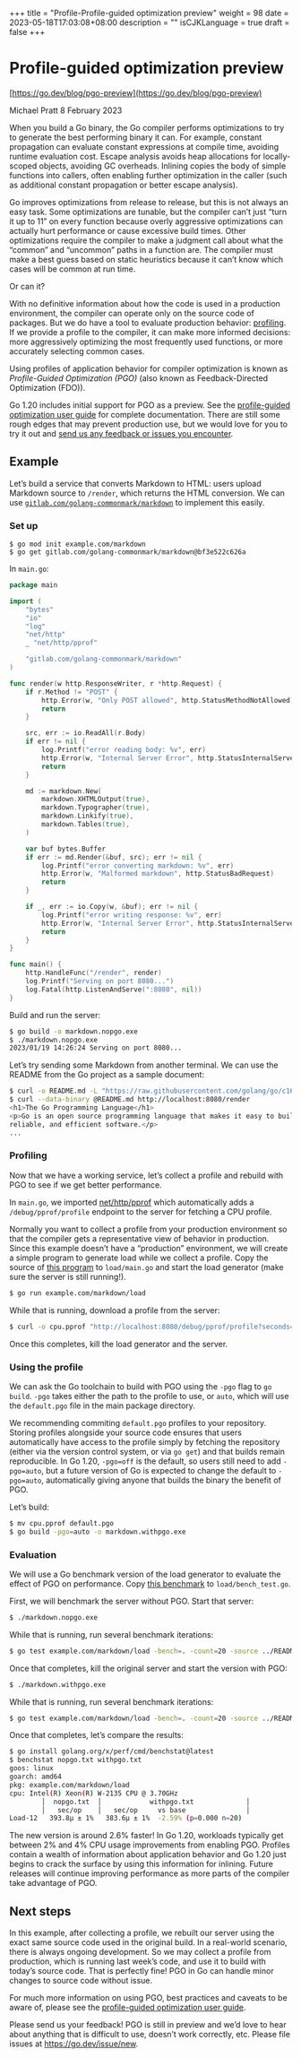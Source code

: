 +++
title = "Profile-Profile-guided optimization preview"
weight = 98
date = 2023-05-18T17:03:08+08:00
description = ""
isCJKLanguage = true
draft = false
+++

# Profile-guided optimization preview

[https://go.dev/blog/pgo-preview](https://go.dev/blog/pgo-preview)

Michael Pratt
8 February 2023

When you build a Go binary, the Go compiler performs optimizations to try to generate the best performing binary it can. For example, constant propagation can evaluate constant expressions at compile time, avoiding runtime evaluation cost. Escape analysis avoids heap allocations for locally-scoped objects, avoiding GC overheads. Inlining copies the body of simple functions into callers, often enabling further optimization in the caller (such as additional constant propagation or better escape analysis).

Go improves optimizations from release to release, but this is not always an easy task. Some optimizations are tunable, but the compiler can’t just “turn it up to 11” on every function because overly aggressive optimizations can actually hurt performance or cause excessive build times. Other optimizations require the compiler to make a judgment call about what the “common” and “uncommon” paths in a function are. The compiler must make a best guess based on static heuristics because it can’t know which cases will be common at run time.

Or can it?

With no definitive information about how the code is used in a production environment, the compiler can operate only on the source code of packages. But we do have a tool to evaluate production behavior: [profiling](https://go.dev/doc/diagnostics#profiling). If we provide a profile to the compiler, it can make more informed decisions: more aggressively optimizing the most frequently used functions, or more accurately selecting common cases.

Using profiles of application behavior for compiler optimization is known as *Profile-Guided Optimization (PGO)* (also known as Feedback-Directed Optimization (FDO)).

Go 1.20 includes initial support for PGO as a preview. See the [profile-guided optimization user guide](https://go.dev/doc/pgo) for complete documentation. There are still some rough edges that may prevent production use, but we would love for you to try it out and [send us any feedback or issues you encounter](https://go.dev/issue/new).

## Example

Let’s build a service that converts Markdown to HTML: users upload Markdown source to `/render`, which returns the HTML conversion. We can use [`gitlab.com/golang-commonmark/markdown`](https://pkg.go.dev/gitlab.com/golang-commonmark/markdown) to implement this easily.

### Set up

```
$ go mod init example.com/markdown
$ go get gitlab.com/golang-commonmark/markdown@bf3e522c626a
```

In `main.go`:

```Go linenums="1"
package main

import (
    "bytes"
    "io"
    "log"
    "net/http"
    _ "net/http/pprof"

    "gitlab.com/golang-commonmark/markdown"
)

func render(w http.ResponseWriter, r *http.Request) {
    if r.Method != "POST" {
        http.Error(w, "Only POST allowed", http.StatusMethodNotAllowed)
        return
    }

    src, err := io.ReadAll(r.Body)
    if err != nil {
        log.Printf("error reading body: %v", err)
        http.Error(w, "Internal Server Error", http.StatusInternalServerError)
        return
    }

    md := markdown.New(
        markdown.XHTMLOutput(true),
        markdown.Typographer(true),
        markdown.Linkify(true),
        markdown.Tables(true),
    )

    var buf bytes.Buffer
    if err := md.Render(&buf, src); err != nil {
        log.Printf("error converting markdown: %v", err)
        http.Error(w, "Malformed markdown", http.StatusBadRequest)
        return
    }

    if _, err := io.Copy(w, &buf); err != nil {
        log.Printf("error writing response: %v", err)
        http.Error(w, "Internal Server Error", http.StatusInternalServerError)
        return
    }
}

func main() {
    http.HandleFunc("/render", render)
    log.Printf("Serving on port 8080...")
    log.Fatal(http.ListenAndServe(":8080", nil))
}
```

Build and run the server:

```sh
$ go build -o markdown.nopgo.exe
$ ./markdown.nopgo.exe
2023/01/19 14:26:24 Serving on port 8080...
```

Let’s try sending some Markdown from another terminal. We can use the README from the Go project as a sample document:

```sh
$ curl -o README.md -L "https://raw.githubusercontent.com/golang/go/c16c2c49e2fa98ae551fc6335215fadd62d33542/README.md"
$ curl --data-binary @README.md http://localhost:8080/render
<h1>The Go Programming Language</h1>
<p>Go is an open source programming language that makes it easy to build simple,
reliable, and efficient software.</p>
...
```

### Profiling

Now that we have a working service, let’s collect a profile and rebuild with PGO to see if we get better performance.

In `main.go`, we imported [net/http/pprof](https://pkg.go.dev/net/http/pprof) which automatically adds a `/debug/pprof/profile` endpoint to the server for fetching a CPU profile.

Normally you want to collect a profile from your production environment so that the compiler gets a representative view of behavior in production. Since this example doesn’t have a “production” environment, we will create a simple program to generate load while we collect a profile. Copy the source of [this program](https://go.dev/play/p/yYH0kfsZcpL) to `load/main.go` and start the load generator (make sure the server is still running!).

```sh
$ go run example.com/markdown/load
```

While that is running, download a profile from the server:

```sh
$ curl -o cpu.pprof "http://localhost:8080/debug/pprof/profile?seconds=30"
```

Once this completes, kill the load generator and the server.

### Using the profile

We can ask the Go toolchain to build with PGO using the `-pgo` flag to `go build`. `-pgo` takes either the path to the profile to use, or `auto`, which will use the `default.pgo` file in the main package directory.

We recommending commiting `default.pgo` profiles to your repository. Storing profiles alongside your source code ensures that users automatically have access to the profile simply by fetching the repository (either via the version control system, or via `go get`) and that builds remain reproducible. In Go 1.20, `-pgo=off` is the default, so users still need to add `-pgo=auto`, but a future version of Go is expected to change the default to `-pgo=auto`, automatically giving anyone that builds the binary the benefit of PGO.

Let’s build:

```sh
$ mv cpu.pprof default.pgo
$ go build -pgo=auto -o markdown.withpgo.exe
```

### Evaluation

We will use a Go benchmark version of the load generator to evaluate the effect of PGO on performance. Copy [this benchmark](https://go.dev/play/p/6FnQmHfRjbh) to `load/bench_test.go`.

First, we will benchmark the server without PGO. Start that server:

```sh
$ ./markdown.nopgo.exe
```

While that is running, run several benchmark iterations:

```sh
$ go test example.com/markdown/load -bench=. -count=20 -source ../README.md > nopgo.txt
```

Once that completes, kill the original server and start the version with PGO:

```sh
$ ./markdown.withpgo.exe
```

While that is running, run several benchmark iterations:

```sh
$ go test example.com/markdown/load -bench=. -count=20 -source ../README.md > withpgo.txt
```

Once that completes, let’s compare the results:

```sh
$ go install golang.org/x/perf/cmd/benchstat@latest
$ benchstat nopgo.txt withpgo.txt
goos: linux
goarch: amd64
pkg: example.com/markdown/load
cpu: Intel(R) Xeon(R) W-2135 CPU @ 3.70GHz
        │  nopgo.txt  │            withpgo.txt             │
        │   sec/op    │   sec/op     vs base               │
Load-12   393.8µ ± 1%   383.6µ ± 1%  -2.59% (p=0.000 n=20)
```

The new version is around 2.6% faster! In Go 1.20, workloads typically get between 2% and 4% CPU usage improvements from enabling PGO. Profiles contain a wealth of information about application behavior and Go 1.20 just begins to crack the surface by using this information for inlining. Future releases will continue improving performance as more parts of the compiler take advantage of PGO.

## Next steps

In this example, after collecting a profile, we rebuilt our server using the exact same source code used in the original build. In a real-world scenario, there is always ongoing development. So we may collect a profile from production, which is running last week’s code, and use it to build with today’s source code. That is perfectly fine! PGO in Go can handle minor changes to source code without issue.

For much more information on using PGO, best practices and caveats to be aware of, please see the [profile-guided optimization user guide](https://go.dev/doc/pgo).

Please send us your feedback! PGO is still in preview and we’d love to hear about anything that is difficult to use, doesn’t work correctly, etc. Please file issues at https://go.dev/issue/new.
